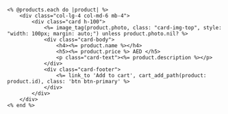 <div class="row">

	<% @products.each do |product| %>
		<div class="col-lg-4 col-md-6 mb-4">
			<div class="card h-100">
				<%= image_tag(product.photo, class: "card-img-top", style: "width: 100px; margin: auto;") unless product.photo.nil? %>
				<div class="card-body">
					<h4><%= product.name %></h4>
					<h5><%= product.price %> AED </h5>
					<p class="card-text"><%= product.description %></p>
				</div>
				<div class="card-footer">
					<%= link_to 'Add to cart', cart_add_path(product: product.id), class: 'btn btn-primary' %>
				</div>
			</div>
		</div>
	<% end %>
</div>
